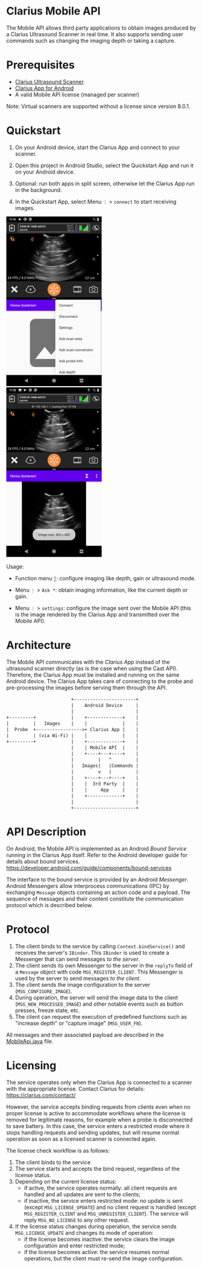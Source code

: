 Clarius Mobile API
==================

The Mobile API allows third party applications to obtain images produced by a Clarius Ultrasound Scanner in real time.
It also supports sending user commands such as changing the imaging depth or taking a capture.


# Prerequisites

- [Clarius Ultrasound Scanner](https://clarius.com/)
- [Clarius App for Android](https://play.google.com/store/apps/details?id=me.clarius.clarius)
- A valid Mobile API license (managed per scanner)

Note: Virtual scanners are supported without a license since version 8.0.1.


# Quickstart

1. On your Android device, start the Clarius App and connect to your scanner.

2. Open this project in Android Studio, select the Quickstart App and run it on your Android device.

3. Optional: run both apps in split screen, otherwise let the Clarius App run in the background.

4. In the Quickstart App, select Menu `⋮` > `connect` to start receiving images.

<img height="450px" alt="connection menu" src="images/quickstart_connect.png"/>

<img height="450px" alt="split screen imaging" src="images/quickstart_split_screen.png"/>

Usage:

* Function menu `∑`: configure imaging like depth, gain or ultrasound mode.

* Menu `⋮` > `Ask *`: obtain imaging information, like the current depth or gain.

* Menu `⋮` > `settings`: configure the image sent over the Mobile API (this is the image rendered by the Clarius App and transmitted over the Mobile API).


# Architecture

The Mobile API communicates with the _Clarius App_ instead of the ultrasound scanner directly (as is the case when using the Cast API).
Therefore, the Clarius App must be installed and running on the same Android device.
The Clarius App takes care of connecting to the probe and pre-processing the images before serving them through the API.

                            +-----------------------+
                            |    Android Device     |
                            |                       |
    +---------+             |    +-------------+    |
    |         |   Images    |    |             |    |
    |  Probe  +----------------->+ Clarius App |    |
    |         | (via Wi-Fi) |    |             |    |
    +---------+             |    +-------------+    |
                            |    | Mobile API  |    |
                            |    +----+---+----+    |
                            |         |   ^         |
                            |   Images|   |Commands |
                            |         v   |         |
                            |    +----+---+----+    |
                            |    |  3rd Party  |    |
                            |    |     App     |    |
                            |    +-------------+    |
                            |                       |
                            +-----------------------+

# API Description

On Android, the Mobile API is implemented as an Android _Bound Service_ running in the Clarius App itself.
Refer to the Android developer guide for details about bound services.
https://developer.android.com/guide/components/bound-services

The interface to the bound service is provided by an Android _Messenger_.
Android Messengers allow interprocess communications (IPC) by exchanging `Message` objects containing an action code and a payload.
The sequence of messages and their content constitute the communication protocol which is described below.


# Protocol

1. The client binds to the service by calling `Context.bindService()` and receives the server's `IBinder`. This `IBinder` is used to create a Messenger that can send messages _to the server_.
2. The client sends its own Messenger to the server in the `replyTo` field of a `Message` object with code `MSG_REGISTER_CLIENT`. This Messenger is used by the server to send messages _to the client_.
3. The client sends the image configuration to the server (`MSG_CONFIGURE_IMAGE`).
4. During operation, the server will send the image data to the client (`MSG_NEW_PROCESSED_IMAGE`) and other notable events such as button presses, freeze state, etc.
5. The client can request the execution of predefined functions such as "increase depth" or "capture image" (`MSG_USER_FN`).

All messages and their associated payload are described in the [MobileApi.java](mobileapi/src/main/java/me/clarius/mobileapi/MobileApi.java) file.


# Licensing

The service operates only when the Clarius App is connected to a scanner with the appropriate license.
Contact Clarius for details: https://clarius.com/contact/

However, the service accepts binding requests from clients even when no proper license is active to accommodate workflows where the license is removed for legitimate reasons, for example when a probe is disconnected to save battery.
In this case, the service enters a restricted mode where it stops handling requests and sending updates, but will resume normal operation as soon as a licensed scanner is connected again.

The license check workflow is as follows:

1. The client binds to the service
2. The service starts and accepts the bind request, regardless of the license status.
3. Depending on the current license status:
    - if active, the service operates normally: all client requests are handled and all updates are sent to the clients;
    - if inactive, the service enters restricted mode: no update is sent (except `MSG_LICENSE_UPDATE`) and no client request is handled (except `MSG_REGISTER_CLIENT` and `MSG_UNREGISTER_CLIENT`). The service will reply `MSG_NO_LICENSE` to any other request.
4. If the license status changes during operation, the service sends `MSG_LICENSE_UPDATE` and changes its mode of operation:
    - if the license becomes inactive: the service clears the image configuration and enter restricted mode;
    - if the license becomes active: the service resumes normal operations, but the client must re-send the image configuration.
